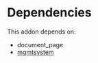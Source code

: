 # Dependencies

This addon depends on:

- document_page
- [mgmtsystem](../../../../odoo-bringout-oca-management-system-mgmtsystem)
